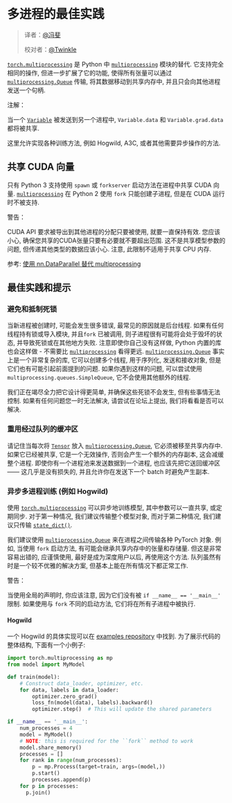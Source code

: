 # 多进程的最佳实践

> 译者：[@冯斐](https://github.com/ata123)
> 
> 校对者：[@Twinkle](https://github.com/kemingzeng)

[`torch.multiprocessing`](../multiprocessing.html#module-torch.multiprocessing "torch.multiprocessing") 是 Python 中 [`multiprocessing`](https://docs.python.org/3/library/multiprocessing.html#module-multiprocessing) 模块的替代. 它支持完全相同的操作, 但进一步扩展了它的功能, 使得所有张量可以通过 [`multiprocessing.Queue`](https://docs.python.org/3/library/multiprocessing.html#multiprocessing.Queue) 传输, 将其数据移动到共享内存中, 并且只会向其他进程发送一个句柄.

注解：

当一个 [`Variable`](../autograd.html#torch.autograd.Variable "torch.autograd.Variable") 被发送到另一个进程中, `Variable.data` 和 `Variable.grad.data` 都将被共享.

这里允许实现各种训练方法, 例如 Hogwild, A3C, 或者其他需要异步操作的方法.

## 共享 CUDA 向量

只有 Python 3 支持使用 `spawn` 或 `forkserver` 启动方法在进程中共享 CUDA 向量. [`multiprocessing`](https://docs.python.org/3/library/multiprocessing.html#module-multiprocessing) 在 Python 2 使用 `fork` 只能创建子进程, 但是在 CUDA 运行时不被支持.

警告：

CUDA API 要求被导出到其他进程的分配只要被使用, 就要一直保持有效. 您应该小心, 确保您共享的CUDA张量只要有必要就不要超出范围. 这不是共享模型参数的问题, 但传递其他类型的数据应该小心. 注意, 此限制不适用于共享 CPU 内存.

参考: [使用 nn.DataParallel 替代 multiprocessing](cuda.html#cuda-nn-dataparallel-instead)

## 最佳实践和提示

### 避免和抵制死锁

当新进程被创建时, 可能会发生很多错误, 最常见的原因就是后台线程. 如果有任何线程持有锁或导入模块, 并且``fork`` 已被调用, 则子进程很有可能将会处于毁坏的状态, 并导致死锁或在其他地方失败. 注意即使你自己没有这样做, Python 内置的库也会这样做 - 不需要比 [`multiprocessing`](https://docs.python.org/3/library/multiprocessing.html#module-multiprocessing) 看得更远. [`multiprocessing.Queue`](https://docs.python.org/3/library/multiprocessing.html#multiprocessing.Queue) 事实上是一个非常复杂的库, 它可以创建多个线程, 用于序列化, 发送和接收对象, 但是它们也有可能引起前面提到的问题. 如果你遇到这样的问题, 可以尝试使用 `multiprocessing.queues.SimpleQueue`, 它不会使用其他额外的线程.

我们正在竭尽全力把它设计得更简单, 并确保这些死锁不会发生, 但有些事情无法控制. 如果有任何问题您一时无法解决, 请尝试在论坛上提出, 我们将看看是否可以解决.

### 重用经过队列的缓冲区

请记住当每次将 [`Tensor`](../tensors.html#torch.Tensor "torch.Tensor") 放入 [`multiprocessing.Queue`](https://docs.python.org/3/library/multiprocessing.html#multiprocessing.Queue), 它必须被移至共享内存中. 如果它已经被共享, 它是一个无效操作, 否则会产生一个额外的内存副本, 这会减缓整个进程. 即使你有一个进程池来发送数据到一个进程, 也应该先把它送回缓冲区 —— 这几乎是没有损失的, 并且允许你在发送下一个 batch 时避免产生副本.

### 异步多进程训练 (例如 Hogwild)

使用 [`torch.multiprocessing`](../multiprocessing.html#module-torch.multiprocessing "torch.multiprocessing") 可以异步地训练模型, 其中参数可以一直共享, 或定期同步. 对于第一种情况, 我们建议传输整个模型对象, 而对于第二种情况, 我们建议只传输 [`state_dict()`](../nn.html#torch.nn.Module.state_dict "torch.nn.Module.state_dict").

我们建议使用 [`multiprocessing.Queue`](https://docs.python.org/3/library/multiprocessing.html#multiprocessing.Queue) 来在进程之间传输各种 PyTorch 对象. 例如, 当使用 `fork` 启动方法, 有可能会继承共享内存中的张量和存储量. 但这是非常容易出错的, 应谨慎使用, 最好是成为深度用户以后, 再使用这个方法. 队列虽然有时是一个较不优雅的解决方案, 但基本上能在所有情况下都正常工作.

警告：

当使用全局的声明时, 你应该注意, 因为它们没有被 `if __name__ == '__main__'` 限制. 如果使用与 `fork` 不同的启动方法, 它们将在所有子进程中被执行.

#### Hogwild

一个 Hogwild 的具体实现可以在 [examples repository](https://github.com/pytorch/examples/tree/master/mnist_hogwild) 中找到. 为了展示代码的整体结构, 下面有一个小例子:

```py
import torch.multiprocessing as mp
from model import MyModel

def train(model):
    # Construct data_loader, optimizer, etc.
    for data, labels in data_loader:
        optimizer.zero_grad()
        loss_fn(model(data), labels).backward()
        optimizer.step()  # This will update the shared parameters

if __name__ == '__main__':
    num_processes = 4
    model = MyModel()
    # NOTE: this is required for the ``fork`` method to work
    model.share_memory()
    processes = []
    for rank in range(num_processes):
        p = mp.Process(target=train, args=(model,))
        p.start()
        processes.append(p)
    for p in processes:
      p.join()

```